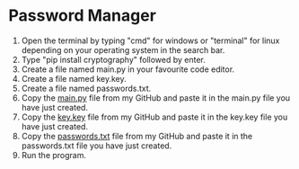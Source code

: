 # Password Manager
1. Open the terminal by typing "cmd" for windows or "terminal" for linux depending on your operating system in the search bar.
2. Type "pip install cryptography" followed by enter.
3. Create a file named main.py in your favourite code editor.
4. Create a file named key.key.
5. Create a file named passwords.txt.
6. Copy the [main.py](main.py) file from my GitHub and paste it in the main.py file you have just created.
7. Copy the [key.key](key.key) file from my GitHub and paste it in the key.key file you have just created.
8. Copy the [passwords.txt](passwords.txt) file from my GitHub and paste it in the passwords.txt file you have just created.
9. Run the program.
